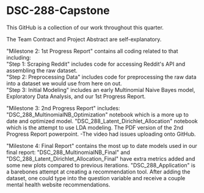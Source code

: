 # DSC-288-Capstone
This GitHub is a collection of our work throughout this quarter.

The Team Contract and Project Abstract are self-explanatory.

"Milestone 2: 1st Progress Report" contains all coding related to that including:
<br />"Step 1: Scraping Reddit" includes code for accessing Reddit's API and assembling the raw dataset.
<br />"Step 2: Preprocessing Data" includes code for preprocessing the raw data into a dataset we would use from here on out.
<br />"Step 3: Initial Modeling" includes an early Multinomial Naive Bayes model, Exploratory Data Analysis, and our 1st Progress Report.

"Milestone 3: 2nd Progress Report" includes:
  "DSC_288_MultinomialNB_Optimization" notebook which is a more up to date and optimized model.
  "DSC_288_Latent_Dirichlet_Allocation" notebook which is the attempt to use LDA modeling.
  The PDF version of the 2nd Progress Report powerpoint.
  -The video had issues uploading onto GitHub.

"Milestone 4: Final Report" contains the most up to date models used in our final report:
  "DSC_288_MultinomialNB_Final" and "DSC_288_Latent_Dirichlet_Allocation_Final" have extra metrics added and some new plots compared to previous iterations.
  "DSC_288_Application" is a barebones attempt at creating a recommendation tool. After adding the dataset, one could type into the question variable and receive a couple mental health website recommendations.

